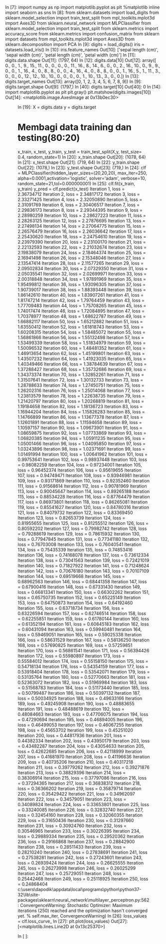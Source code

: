 In [7]:
import numpy as np
import matplotlib.pyplot as plt
%matplotlib inline 
import seaborn as sns
In [8]:
from sklearn.datasets import load_digits
from sklearn.model_selection import train_test_split
from mpl_toolkits.mplot3d import Axes3D
from sklearn.neural_network import MLPClassifier
from sklearn.model_selection import train_test_split
from sklearn.metrics import accuracy_score
from sklearn.metrics import confusion_matrix
from sklearn import datasets
from mpl_toolkits.mplot3d import Axes3D
from sklearn.decomposition import PCA
In [9]:
digits = load_digits()
iris = datasets.load_iris()
In [10]:
iris.feature_names
Out[10]:
['sepal length (cm)',
 'sepal width (cm)',
 'petal length (cm)',
 'petal width (cm)']
In [11]:
digits.data.shape
Out[11]:
(1797, 64)
In [12]:
digits.data[10]
Out[12]:
array([ 0.,  0.,  1.,  9., 15., 11.,  0.,  0.,  0.,  0., 11., 16.,  8.,
       14.,  6.,  0.,  0.,  2., 16., 10.,  0.,  9.,  9.,  0.,  0.,  1.,
       16.,  4.,  0.,  8.,  8.,  0.,  0.,  4., 16.,  4.,  0.,  8.,  8.,
        0.,  0.,  1., 16.,  5.,  1., 11.,  3.,  0.,  0.,  0., 12., 12.,
       10., 10.,  0.,  0.,  0.,  0.,  1., 10., 13.,  3.,  0.,  0.])
In [13]:
digits.target_names
Out[13]:
array([0, 1, 2, 3, 4, 5, 6, 7, 8, 9])
In [9]:
digits.target.shape
Out[9]:
(1797,)
In [40]:
digits.target[10]
Out[40]:
0
In [14]:
import matplotlib.pyplot as plt 
plt.gray() 
plt.matshow(digits.images[10])
Out[14]:
<matplotlib.image.AxesImage at 0x13b0ec30>
<Figure size 432x288 with 0 Axes>

In [19]:
X = digits.data
y = digits.target
# Membagi data training dan testing(80:20)
x_train, x_test, y_train, y_test = train_test_split(X,y, test_size= 0.4, random_state=1)
In [20]:
x_train.shape
Out[20]:
(1078, 64)
In [21]:
x_test.shape
Out[21]:
(719, 64)
In [22]:
y_train.shape
Out[22]:
(1078,)
In [23]:
y_test.shape
Out[23]:
(719,)
In [24]:
clf = MLPClassifier(hidden_layer_sizes=(20,20,20),  max_iter=250, alpha=0.0001,activation='logistic',
                     solver='adam', verbose=10,  random_state=21,tol=0.000000001)
In [25]:
clf.fit(x_train, y_train)
y_pred = clf.predict(x_test)
Iteration 1, loss = 2.36734712
Iteration 2, loss = 2.34817172
Iteration 3, loss = 2.33271425
Iteration 4, loss = 2.32050890
Iteration 5, loss = 2.31091769
Iteration 6, loss = 2.30406517
Iteration 7, loss = 2.29836173
Iteration 8, loss = 2.29344395
Iteration 9, loss = 2.28980259
Iteration 10, loss = 2.28627223
Iteration 11, loss = 2.28263125
Iteration 12, loss = 2.27876695
Iteration 13, loss = 2.27498134
Iteration 14, loss = 2.27064775
Iteration 15, loss = 2.26576479
Iteration 16, loss = 2.26036642
Iteration 17, loss = 2.25430620
Iteration 18, loss = 2.24754610
Iteration 19, loss = 2.23979390
Iteration 20, loss = 2.23100170
Iteration 21, loss = 2.22132593
Iteration 22, loss = 2.21032674
Iteration 23, loss = 2.19838079
Iteration 24, loss = 2.18464374
Iteration 25, loss = 2.16941498
Iteration 26, loss = 2.15348046
Iteration 27, loss = 2.13547414
Iteration 28, loss = 2.11577265
Iteration 29, loss = 2.09502834
Iteration 30, loss = 2.07329350
Iteration 31, loss = 2.05035541
Iteration 32, loss = 2.02699971
Iteration 33, loss = 2.00318848
Iteration 34, loss = 1.97891969
Iteration 35, loss = 1.95499812
Iteration 36, loss = 1.93096305
Iteration 37, loss = 1.90739017
Iteration 38, loss = 1.88393448
Iteration 39, loss = 1.86142610
Iteration 40, loss = 1.83907261
Iteration 41, loss = 1.81747214
Iteration 42, loss = 1.79764459
Iteration 43, loss = 1.77709483
Iteration 44, loss = 1.75708265
Iteration 45, loss = 1.74017474
Iteration 46, loss = 1.72084895
Iteration 47, loss = 1.70378977
Iteration 48, loss = 1.68622787
Iteration 49, loss = 1.66882117
Iteration 50, loss = 1.65212882
Iteration 51, loss = 1.63550412
Iteration 52, loss = 1.61818743
Iteration 53, loss = 1.60208315
Iteration 54, loss = 1.58485072
Iteration 55, loss = 1.56861866
Iteration 56, loss = 1.55132498
Iteration 57, loss = 1.53499339
Iteration 58, loss = 1.51834979
Iteration 59, loss = 1.50096532
Iteration 60, loss = 1.48481352
Iteration 61, loss = 1.46913654
Iteration 62, loss = 1.45199801
Iteration 63, loss = 1.43507232
Iteration 64, loss = 1.41923035
Iteration 65, loss = 1.40349466
Iteration 66, loss = 1.38784639
Iteration 67, loss = 1.37288427
Iteration 68, loss = 1.35732686
Iteration 69, loss = 1.34373374
Iteration 70, loss = 1.32852261
Iteration 71, loss = 1.31507641
Iteration 72, loss = 1.30132733
Iteration 73, loss = 1.28788633
Iteration 74, loss = 1.27450751
Iteration 75, loss = 1.26202316
Iteration 76, loss = 1.25014068
Iteration 77, loss = 1.23813579
Iteration 78, loss = 1.22638735
Iteration 79, loss = 1.21420797
Iteration 80, loss = 1.20268819
Iteration 81, loss = 1.19184658
Iteration 82, loss = 1.18136723
Iteration 83, loss = 1.16944204
Iteration 84, loss = 1.15826283
Iteration 85, loss = 1.14766899
Iteration 86, loss = 1.13677378
Iteration 87, loss = 1.12601891
Iteration 88, loss = 1.11594658
Iteration 89, loss = 1.10597157
Iteration 90, loss = 1.09673901
Iteration 91, loss = 1.08659875
Iteration 92, loss = 1.07733869
Iteration 93, loss = 1.06820385
Iteration 94, loss = 1.05911235
Iteration 95, loss = 1.05001466
Iteration 96, loss = 1.04095850
Iteration 97, loss = 1.03243896
Iteration 98, loss = 1.02371691
Iteration 99, loss = 1.01491994
Iteration 100, loss = 1.00641962
Iteration 101, loss = 0.99753641
Iteration 102, loss = 0.98937448
Iteration 103, loss = 0.98082259
Iteration 104, loss = 0.97234001
Iteration 105, loss = 0.96452374
Iteration 106, loss = 0.95619655
Iteration 107, loss = 0.94749471
Iteration 108, loss = 0.93946981
Iteration 109, loss = 0.93171869
Iteration 110, loss = 0.92352460
Iteration 111, loss = 0.91568614
Iteration 112, loss = 0.90781969
Iteration 113, loss = 0.90045647
Iteration 114, loss = 0.89265188
Iteration 115, loss = 0.88534228
Iteration 116, loss = 0.87764479
Iteration 117, loss = 0.86973801
Iteration 118, loss = 0.86265081
Iteration 119, loss = 0.85541627
Iteration 120, loss = 0.84780316
Iteration 121, loss = 0.84079732
Iteration 122, loss = 0.83369450
Iteration 123, loss = 0.82653739
Iteration 124, loss = 0.81955655
Iteration 125, loss = 0.81255512
Iteration 126, loss = 0.80592202
Iteration 127, loss = 0.79982742
Iteration 128, loss = 0.79288619
Iteration 129, loss = 0.78615932
Iteration 130, loss = 0.77947845
Iteration 131, loss = 0.77341180
Iteration 132, loss = 0.76703008
Iteration 133, loss = 0.76040541
Iteration 134, loss = 0.75435339
Iteration 135, loss = 0.74853416
Iteration 136, loss = 0.74168078
Iteration 137, loss = 0.73612334
Iteration 138, loss = 0.73041563
Iteration 139, loss = 0.72421019
Iteration 140, loss = 0.71827922
Iteration 141, loss = 0.71248624
Iteration 142, loss = 0.70676180
Iteration 143, loss = 0.70107109
Iteration 144, loss = 0.69519668
Iteration 145, loss = 0.68962563
Iteration 146, loss = 0.68441358
Iteration 147, loss = 0.67900416
Iteration 148, loss = 0.67331430
Iteration 149, loss = 0.66813341
Iteration 150, loss = 0.66302262
Iteration 151, loss = 0.65750735
Iteration 152, loss = 0.65225149
Iteration 153, loss = 0.64750873
Iteration 154, loss = 0.64192460
Iteration 155, loss = 0.63718734
Iteration 156, loss = 0.63226594
Iteration 157, loss = 0.62746514
Iteration 158, loss = 0.62255851
Iteration 159, loss = 0.61780144
Iteration 160, loss = 0.61352194
Iteration 161, loss = 0.60845183
Iteration 162, loss = 0.60431094
Iteration 163, loss = 0.59940481
Iteration 164, loss = 0.59469051
Iteration 165, loss = 0.59025338
Iteration 166, loss = 0.58631529
Iteration 167, loss = 0.58136250
Iteration 168, loss = 0.57690825
Iteration 169, loss = 0.57259851
Iteration 170, loss = 0.56861541
Iteration 171, loss = 0.56394426
Iteration 172, loss = 0.55980897
Iteration 173, loss = 0.55584012
Iteration 174, loss = 0.55158150
Iteration 175, loss = 0.54718134
Iteration 176, loss = 0.54354159
Iteration 177, loss = 0.53918404
Iteration 178, loss = 0.53542071
Iteration 179, loss = 0.53135764
Iteration 180, loss = 0.52770663
Iteration 181, loss = 0.52363072
Iteration 182, loss = 0.51969984
Iteration 183, loss = 0.51568783
Iteration 184, loss = 0.51173440
Iteration 185, loss = 0.50799487
Iteration 186, loss = 0.50397132
Iteration 187, loss = 0.50034925
Iteration 188, loss = 0.49633166
Iteration 189, loss = 0.49245908
Iteration 190, loss = 0.48883655
Iteration 191, loss = 0.48488619
Iteration 192, loss = 0.48084663
Iteration 193, loss = 0.47706075
Iteration 194, loss = 0.47290694
Iteration 195, loss = 0.46894005
Iteration 196, loss = 0.46499053
Iteration 197, loss = 0.46067255
Iteration 198, loss = 0.45653702
Iteration 199, loss = 0.45251020
Iteration 200, loss = 0.44817936
Iteration 201, loss = 0.44382334
Iteration 202, loss = 0.43950179
Iteration 203, loss = 0.43482287
Iteration 204, loss = 0.43054633
Iteration 205, loss = 0.42622685
Iteration 206, loss = 0.42118999
Iteration 207, loss = 0.41681970
Iteration 208, loss = 0.41196636
Iteration 209, loss = 0.40735206
Iteration 210, loss = 0.40317218
Iteration 211, loss = 0.39779262
Iteration 212, loss = 0.39271876
Iteration 213, loss = 0.38829396
Iteration 214, loss = 0.38306914
Iteration 215, loss = 0.37797086
Iteration 216, loss = 0.37294365
Iteration 217, loss = 0.36838312
Iteration 218, loss = 0.36366202
Iteration 219, loss = 0.35879714
Iteration 220, loss = 0.35429422
Iteration 221, loss = 0.34962097
Iteration 222, loss = 0.34579051
Iteration 223, loss = 0.34089824
Iteration 224, loss = 0.33653801
Iteration 225, loss = 0.33240085
Iteration 226, loss = 0.32832740
Iteration 227, loss = 0.32454160
Iteration 228, loss = 0.32060355
Iteration 229, loss = 0.31650436
Iteration 230, loss = 0.31297660
Iteration 231, loss = 0.30924760
Iteration 232, loss = 0.30546965
Iteration 233, loss = 0.30226395
Iteration 234, loss = 0.29889334
Iteration 235, loss = 0.29520362
Iteration 236, loss = 0.29166868
Iteration 237, loss = 0.28842900
Iteration 238, loss = 0.28511433
Iteration 239, loss = 0.28210240
Iteration 240, loss = 0.27838691
Iteration 241, loss = 0.27538281
Iteration 242, loss = 0.27243601
Iteration 243, loss = 0.26939424
Iteration 244, loss = 0.26625555
Iteration 245, loss = 0.26273998
Iteration 246, loss = 0.26025299
Iteration 247, loss = 0.25729051
Iteration 248, loss = 0.25442468
Iteration 249, loss = 0.25118925
Iteration 250, loss = 0.24868404
c:\users\dapodik\appdata\local\programs\python\python37-32\lib\site-packages\sklearn\neural_network\multilayer_perceptron.py:562: ConvergenceWarning: Stochastic Optimizer: Maximum iterations (250) reached and the optimization hasn't converged yet.
  % self.max_iter, ConvergenceWarning)
In [26]:
loss_values = clf.loss_curve_
In [27]:
plt.plot(loss_values)
Out[27]:
[<matplotlib.lines.Line2D at 0x13c25370>]

In [ ]:
